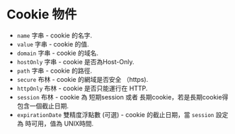 # Cookie 物件

* `name` 字串 - cookie 的名字.
* `value` 字串 - cookie 的值.
* `domain` 字串 - cookie 的域名.
* `hostOnly` 字串 - cookie 是否為Host-Only.
* `path` 字串 - cookie 的路徑.
* `secure` 布林 - cookie 的網域是否安全 （https).
* `httpOnly` 布林 - cookie 是否只能運行在 HTTP.
* `session` 布林 - cookie 為 短期session 或者 長期cookie，若是長期cookie得包含一個截止日期.
* `expirationDate` 雙精度浮點數 (可選) - cookie 的截止日期，當 `session` 設定為 時可用，值為 UNIX時間.
